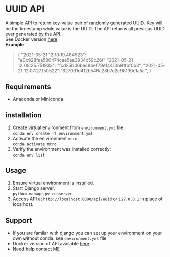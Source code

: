 # UUID API
A simple API to return key-value pair of randomly generated UUID. 
Key will be the timestamp while value is the UUID. The API returns all previous UUID ever generated by the API.  
See Docker version [here](https://github.com/Akandeav/uuid_api_docker)  
**Example**
>{
>"2021-05-21 12:10:19.484523": "e8c928fea580474cae5aa3934c59c26f"
>"2021-05-21 12:08:25.751933": "fcd25b46bec84ef79e14410b91fbf0b3",
>"2021-05-21 12:07:27.150522":"6270d1d412b546a28b7d2c98130e1a5a",
>}

## Requirements
- Anaconda or Miniconda

## installation
1. Create virtual environment from ```environment.yml``` file:  
```conda env create -f environment.yml```
2. Activate the enivironment ```mcro```  
```conda activate mcro```
3. Verify the environment was installed correctly:  
```conda env list```

## Usage
1. Ensure virtual environment is installed.
2. Start Django server.  
```python manage.py runserver```
3. Access API at ```http://localhost:8000/api/uuid``` or ```127.0.0.1``` in place of localhost.

## Support
- If you are familar with django you can set up your environment on your own without conda. see ```environment.yml``` file
- Docker version of API available [here](https://github.com/Akandeav/uuid_api_docker)
- Need help contact [ME](mailto:akandevic@gmail.com?subject=Support:UUID-API)
